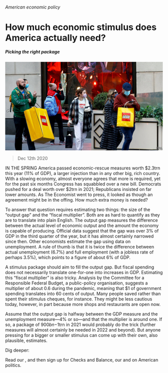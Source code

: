 ###### American economic policy

# How much economic stimulus does America actually need? 

##### Picking the right package 

![image](images/20201212_USP503.jpg) 

> Dec 12th 2020 


IN THE SPRING America passed economic-rescue measures worth $2.3trn this year (11% of GDP), a larger injection than in any other big, rich country. With a slowing economy, almost everyone agrees that more is required, yet for the past six months Congress has squabbled over a new bill. Democrats pushed for a deal worth over $2trn in 2021; Republicans insisted on far lower amounts. As The Economist went to press, it looked as though an agreement might be in the offing. How much extra money is needed?


To answer that question requires estimating two things: the size of the “output gap” and the “fiscal multiplier”. Both are as hard to quantify as they are to translate into plain English. The output gap measures the difference between the actual level of economic output and the amount the economy is capable of producing. Official data suggest that the gap was over 3% of GDP in the third quarter of the year, but it has almost certainly narrowed since then. Other economists estimate the gap using data on unemployment. A rule of thumb is that it is twice the difference between actual unemployment (6.7%) and full employment (with a jobless rate of perhaps 3.5%), which points to a figure of about 6% of GDP.



A stimulus package should aim to fill the output gap. But fiscal spending does not necessarily translate one-for-one into increases in GDP. Estimating this “fiscal multiplier” is also tricky. Analysis by the Committee for a Responsible Federal Budget, a public-policy organisation, suggests a multiplier of about 0.6 during the pandemic, meaning that $1 of government spending translates into 60 cents of output. Many people saved rather than spent their stimulus cheques, for instance. They might be less cautious today, however, in part because more shops and restaurants are open now.


Assume that the output gap is halfway between the GDP measure and the unemployment measure—4% or so—and that the multiplier is around one. If so, a package of $900bn-$1trn in 2021 would probably do the trick (further measures will almost certainly be needed in 2022 and beyond). But anyone pressing for a bigger or smaller stimulus can come up with their own, also plausible, estimates.


Dig deeper:

Read our , and then sign up for Checks and Balance, our  and  on American politics.

